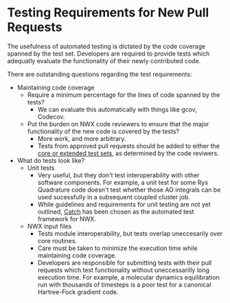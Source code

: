 Testing Requirements for New Pull Requests
==========================================

The usefulness of automated testing is dictated by the code coverage spanned
by the test set. Developers are required to provide tests which adequatly evaluate
the functionality of their newly contributed code.

There are outstanding questions regarding the test requirements:
- Maintaining code coverage
  - Require a minimum percentage for the lines of code spanned by the tests?
    - We can evaluate this automatically with things like gcov, Codecov.
  - Put the burden on NWX code reviewers to ensure that the major functionality
    of the new code is covered by the tests?
    - More work, and more arbitrary.
    - Tests from approved pull requests should be added to either the [core or
      extended test sets](BuildValidation.md), as determined by the code reviwers.
- What do tests look like?
  - Unit tests 
    - Very useful, but they don't test interoperability with other software
      components. For example, a unit test for some Rys Quadrature code doesn't test
      whether those AO integrals can be used sucessfully in a subsequent coupled
      cluster job.
    - While guidelines and requirements for unit testing are not yet outlined,
      [Catch](https://github.com/philsquared/Catch) has been chosen as the automated
      test framework for NWX.
  - NWX input files
    - Tests module interoperability, but tests overlap uneccesarily over core
      routines.
    - Care must be taken to minimize the execution time while maintaining
      code coverage.
    - Developers are responsible for submitting tests with their pull requests
      which test functionality without uneccessarilly long execution time. For
      example, a molecular dynamics equilibration run with thousands of timesteps
      is a poor test for a canonical Hartree-Fock gradient code.

